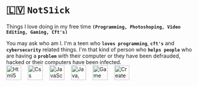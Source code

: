 # 🇱🇻 **`NotS1ick`**

Things I love doing in my free time **`(Programming, Photoshoping, Video Editing, Gaming, Cft's)`**

You may ask who am I. I'm a teen who **`loves programming`**, **`cft's`** and **`cybersecurity`** related things. I'm that kind of person who **`helps
people`** who are having a **`problem`** with their computer or they have been defrauded, hacked or their computers have been infected.<br>
<img align="left" width="40px" style="padding-right: 15px" alt="Html5" src="https://cdn.jsdelivr.net/gh/devicons/devicon@latest/icons/html5/html5-original.svg" />
<img align="left" width="40px" style="padding-right: 15px" alt="Css" src="https://cdn.jsdelivr.net/gh/devicons/devicon@latest/icons/css3/css3-original.svg" />
<img align="left" width="40px" style="padding-right: 15px" alt="JavaScript" src="https://cdn.jsdelivr.net/gh/devicons/devicon@latest/icons/javascript/javascript-original.svg" />
<img align="left" width="40px" style="padding-right: 15px" alt="Java, mobile apps" src="https://cdn.jsdelivr.net/gh/devicons/devicon@latest/icons/java/java-original.svg" />
<img align="left" width="40px" style="padding-right: 15px" alt="Game dev, Console apps and webpages" src="https://cdn.jsdelivr.net/gh/devicons/devicon@latest/icons/csharp/csharp-original.svg" />
<img align="left" width="40px" style="padding-right: 15px" alt="Created Pages With asp.net core mvc" src="https://cdn.jsdelivr.net/gh/devicons/devicon@latest/icons/dotnetcore/dotnetcore-original.svg" />
